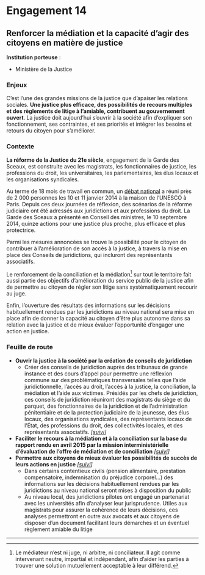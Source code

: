 # Engagement 14

## Renforcer la médiation et la capacité d’agir des citoyens en matière de justice

**Institution porteuse** :
- Ministère de la Justice

### Enjeux

C’est l’une des grandes missions de la justice que d’apaiser les relations sociales. **Une justice plus efficace, des possibilités de recours multiples et des règlements de litige à l’amiable, contribuent au gouvernement ouvert**. La justice doit aujourd’hui s’ouvrir à la société afin d’expliquer son fonctionnement, ses contraintes, et ses priorités et intégrer les besoins et retours du citoyen pour s’améliorer.

### Contexte 

**La réforme de la Justice du 21e siècle**, engagement de la Garde des Sceaux, est construite avec les magistrats, les fonctionnaires de justice, les professions du droit, les universitaires, les parlementaires, les élus locaux et les organisations syndicales.

Au terme de 18 mois de travail en commun, un [débat national](http://www.justice.gouv.fr/la-justice-du-21e-siecle-12563/10-et-11-janvier-2014-debats-publics-12748/) a réuni près de 2 000 personnes les 10 et 11 janvier 2014 à la maison de l’UNESCO à Paris. Depuis ces deux journées de réflexion, des scénarios de la réforme judiciaire ont été adressés aux juridictions et aux professions du droit. La Garde des Sceaux a présenté en Conseil des ministres, le 10 septembre 2014, quinze actions pour une justice plus proche, plus efficace et plus protectrice.

Parmi les mesures annoncées se trouve la possibilité pour le citoyen de contribuer à l’amélioration de son accès à la justice, à travers la mise en place des Conseils de juridictions, qui incluront des représentants associatifs.

Le renforcement de la conciliation et la médiation[^1] sur tout le territoire fait aussi partie des objectifs d’amélioration du service public de la justice afin de permettre au citoyen de régler son litige sans systématiquement recourir au juge.

Enfin, l’ouverture des résultats des informations sur les décisions habituellement rendues par les juridictions au niveau national sera mise en place afin de donner la capacité au citoyen d’être plus autonome dans sa relation avec la justice et de mieux évaluer l’opportunité d’engager une action en justice.

### Feuille de route

- **Ouvrir la justice à la société par la création de conseils de juridiction**
    - Créer des conseils de juridiction auprès des tribunaux de grande instance et des cours d’appel pour permettre une réflexion commune sur des problématiques transversales telles que l’aide juridictionnelle, l’accès au droit, l’accès à la justice, la conciliation, la médiation et l’aide aux victimes. Présidés par les chefs de juridiction, ces conseils de juridiction réuniront des magistrats du siège et du parquet, des fonctionnaires de la juridiction et de l’administration pénitentiaire et de la protection judiciaire de la jeunesse, des élus locaux, des organisations syndicales, des représentants locaux de l’État, des professions du droit, des collectivités locales, et des représentants associatifs.
      _[[suivi](https://git.framasoft.org/etalab/suivi/issues/157)]_
- **Faciliter le recours à la médiation et à la conciliation sur la base du rapport rendu en avril 2015 par la mission interministérielle d’évaluation de l’offre de médiation et de conciliation**
  _[[suivi](https://git.framasoft.org/etalab/suivi/issues/158)]_
- **Permettre aux citoyens de mieux évaluer les possibilités de succès de leurs actions en justice**
  _[[suivi](https://git.framasoft.org/etalab/suivi/issues/159)]_
    - Dans certains contentieux civils (pension alimentaire, prestation compensatoire, indemnisation du préjudice corporel…) des informations sur les décisions habituellement rendues par les juridictions au niveau national seront mises à disposition du public
    - Au niveau local, des juridictions pilotes ont engagé un partenariat avec les universités afin d’analyser leur jurisprudence. Utiles aux magistrats pour assurer la cohérence de leurs décisions, ces analyses permettront en outre aux avocats et aux citoyens de disposer d’un document facilitant leurs démarches et un éventuel règlement amiable du litige

----

[^1]: Le médiateur n’est ni juge, ni arbitre, ni conciliateur. Il agit comme intervenant neutre, impartial et indépendant, afin d’aider les parties à trouver une solution mutuellement acceptable à leur différend.
